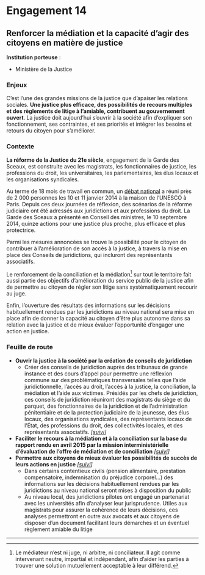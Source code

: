 # Engagement 14

## Renforcer la médiation et la capacité d’agir des citoyens en matière de justice

**Institution porteuse** :
- Ministère de la Justice

### Enjeux

C’est l’une des grandes missions de la justice que d’apaiser les relations sociales. **Une justice plus efficace, des possibilités de recours multiples et des règlements de litige à l’amiable, contribuent au gouvernement ouvert**. La justice doit aujourd’hui s’ouvrir à la société afin d’expliquer son fonctionnement, ses contraintes, et ses priorités et intégrer les besoins et retours du citoyen pour s’améliorer.

### Contexte 

**La réforme de la Justice du 21e siècle**, engagement de la Garde des Sceaux, est construite avec les magistrats, les fonctionnaires de justice, les professions du droit, les universitaires, les parlementaires, les élus locaux et les organisations syndicales.

Au terme de 18 mois de travail en commun, un [débat national](http://www.justice.gouv.fr/la-justice-du-21e-siecle-12563/10-et-11-janvier-2014-debats-publics-12748/) a réuni près de 2 000 personnes les 10 et 11 janvier 2014 à la maison de l’UNESCO à Paris. Depuis ces deux journées de réflexion, des scénarios de la réforme judiciaire ont été adressés aux juridictions et aux professions du droit. La Garde des Sceaux a présenté en Conseil des ministres, le 10 septembre 2014, quinze actions pour une justice plus proche, plus efficace et plus protectrice.

Parmi les mesures annoncées se trouve la possibilité pour le citoyen de contribuer à l’amélioration de son accès à la justice, à travers la mise en place des Conseils de juridictions, qui incluront des représentants associatifs.

Le renforcement de la conciliation et la médiation[^1] sur tout le territoire fait aussi partie des objectifs d’amélioration du service public de la justice afin de permettre au citoyen de régler son litige sans systématiquement recourir au juge.

Enfin, l’ouverture des résultats des informations sur les décisions habituellement rendues par les juridictions au niveau national sera mise en place afin de donner la capacité au citoyen d’être plus autonome dans sa relation avec la justice et de mieux évaluer l’opportunité d’engager une action en justice.

### Feuille de route

- **Ouvrir la justice à la société par la création de conseils de juridiction**
    - Créer des conseils de juridiction auprès des tribunaux de grande instance et des cours d’appel pour permettre une réflexion commune sur des problématiques transversales telles que l’aide juridictionnelle, l’accès au droit, l’accès à la justice, la conciliation, la médiation et l’aide aux victimes. Présidés par les chefs de juridiction, ces conseils de juridiction réuniront des magistrats du siège et du parquet, des fonctionnaires de la juridiction et de l’administration pénitentiaire et de la protection judiciaire de la jeunesse, des élus locaux, des organisations syndicales, des représentants locaux de l’État, des professions du droit, des collectivités locales, et des représentants associatifs.
      _[[suivi](https://git.framasoft.org/etalab/suivi/issues/157)]_
- **Faciliter le recours à la médiation et à la conciliation sur la base du rapport rendu en avril 2015 par la mission interministérielle d’évaluation de l’offre de médiation et de conciliation**
  _[[suivi](https://git.framasoft.org/etalab/suivi/issues/158)]_
- **Permettre aux citoyens de mieux évaluer les possibilités de succès de leurs actions en justice**
  _[[suivi](https://git.framasoft.org/etalab/suivi/issues/159)]_
    - Dans certains contentieux civils (pension alimentaire, prestation compensatoire, indemnisation du préjudice corporel…) des informations sur les décisions habituellement rendues par les juridictions au niveau national seront mises à disposition du public
    - Au niveau local, des juridictions pilotes ont engagé un partenariat avec les universités afin d’analyser leur jurisprudence. Utiles aux magistrats pour assurer la cohérence de leurs décisions, ces analyses permettront en outre aux avocats et aux citoyens de disposer d’un document facilitant leurs démarches et un éventuel règlement amiable du litige

----

[^1]: Le médiateur n’est ni juge, ni arbitre, ni conciliateur. Il agit comme intervenant neutre, impartial et indépendant, afin d’aider les parties à trouver une solution mutuellement acceptable à leur différend.
